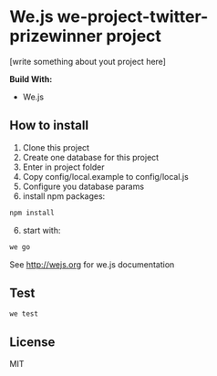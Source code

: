# We.js we-project-twitter-prizewinner project

[write something about yout project here]

**Build With:**

- We.js

## How to install

1. Clone this project
2. Create one database for this project
2. Enter in project folder
3. Copy config/local.example to config/local.js
4. Configure you database params
5. install npm packages:
```sh
npm install
```
6. start with:
```sh
we go
```

See http://wejs.org for we.js documentation

## Test

```
we test
```

## License

MIT